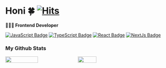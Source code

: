 # Honi 🍀 [![Hits](https://hits.seeyoufarm.com/api/count/incr/badge.svg?url=https%3A%2F%2Fgithub.com%2Fhoni31%2Fhit-counter&count_bg=%2379C83D&title_bg=%23555555&icon=&icon_color=%23E7E7E7&title=hits&edge_flat=false)](https://hits.seeyoufarm.com) 
**👩🏻‍💻 Frontend Developer**
<br />

[![JavaScript Badge](https://img.shields.io/badge/Javascript-ffb13b?style=flat&logo=Javascript&logoColor=white)](https://ecma-international.org/) [![TypeScript Badge](https://img.shields.io/badge/Typescript-235A97?style=flat&logo=Typescript&logoColor=white)](https://www.typescriptlang.org/) [![React Badge](https://img.shields.io/badge/React-61DAFB?style=flat&logo=React&logoColor=white)](https://reactjs.org/) [![NextJs Badge](https://img.shields.io/badge/Next.js-000000?style=flat&logo=Next.js&logoColor=white)](https://Nextjs.org/)


<p align="left">
  <h3>My Github Stats</h3>
  <div style="display: flex;">
    <img src="https://github-readme-stats.vercel.app/api?username=honi31&theme=default&show_icons=true&hide_border=true" width="45%"/>
    <img src="https://github-readme-stats.vercel.app/api/top-langs/?username=honi31&theme=default&layout=compact" width="34%"/>
  </div>
</p>
<!--
 <h3> BOJ</h3>

  [![Solved.ac Profile](http://mazassumnida.wtf/api/v2/generate_badge?boj=winner020531)](https://solved.ac/winner020531/)

<!--
**honi31/honi31** is a ✨ _special_ ✨ repository because its `README.md` (this file) appears on your GitHub profile.

Here are some ideas to get you started:

- 🔭 I’m currently working on ...
- 🌱 I’m currently learning ...
- 👯 I’m looking to collaborate on ...
- 🤔 I’m looking for help with ...
- 💬 Ask me about ...
- 📫 How to reach me: ...
- 😄 Pronouns: ...
- ⚡ Fun fact: ...
-->
